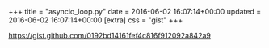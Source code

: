 +++
title = "asyncio_loop.py"
date = 2016-06-02 16:07:14+00:00
updated = 2016-06-02 16:07:14+00:00
[extra]
css = "gist"
+++

<https://gist.github.com/0192bd14161fef4c816f912092a842a9>


